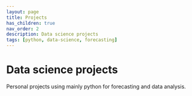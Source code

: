 ```yaml
---
layout: page
title: Projects
has_children: true
nav_order: 2
description: Data science projects
tags: [python, data-science, forecasting]
---
```


# Data science projects

Personal projects using mainly python for forecasting and data analysis. 